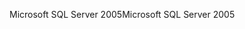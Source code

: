 <span data-ttu-id="528db-101">Microsoft SQL Server 2005</span><span class="sxs-lookup"><span data-stu-id="528db-101">Microsoft SQL Server 2005</span></span>